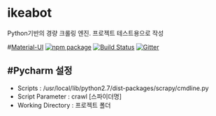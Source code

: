 # ikeabot

Python기반의 경량 크롤링 엔진. 프로젝트 테스트용으로 작성

#[Material-UI](http://callemall.github.io/material-ui/) [![npm package](https://img.shields.io/npm/v/material-ui.svg?style=flat-square)](https://www.npmjs.org/package/material-ui) [![Build Status](https://img.shields.io/travis/callemall/material-ui.svg?style=flat-square)](https://travis-ci.org/callemall/material-ui) [![Gitter](https://img.shields.io/badge/gitter-join%20chat-f81a65.svg?style=flat-square)](https://gitter.im/callemall/material-ui?utm_source=badge&utm_medium=badge&utm_campaign=pr-badge&utm_content=badge)


#Pycharm 설정
---
* Scripts : /usr/local/lib/python2.7/dist-packages/scrapy/cmdline.py
* Script Parameter : crawl [스파이더명]
* Working Directory : 프로젝트 폴더